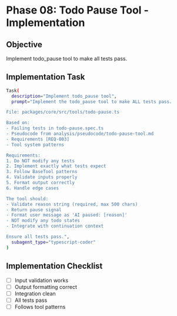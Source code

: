 # Phase 08: Todo Pause Tool - Implementation

## Objective

Implement todo_pause tool to make all tests pass.

## Implementation Task

```bash
Task(
  description="Implement todo_pause tool",
  prompt="Implement the todo_pause tool to make ALL tests pass.

File: packages/core/src/tools/todo-pause.ts

Based on:
- Failing tests in todo-pause.spec.ts
- Pseudocode from analysis/pseudocode/todo-pause-tool.md
- Requirements [REQ-003]
- Tool system patterns

Requirements:
1. Do NOT modify any tests
2. Implement exactly what tests expect
3. Follow BaseTool patterns
4. Validate inputs properly
5. Format output correctly
6. Handle edge cases

The tool should:
- Validate reason string (required, max 500 chars)
- Return pause signal
- Format user message as 'AI paused: [reason]'
- NOT modify any todo states
- Integrate with continuation context

Ensure all tests pass.",
  subagent_type="typescript-coder"
)
```

## Implementation Checklist

- [ ] Input validation works
- [ ] Output formatting correct
- [ ] Integration clean
- [ ] All tests pass
- [ ] Follows tool patterns